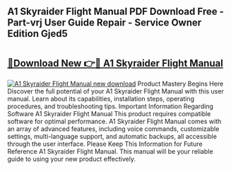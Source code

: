 ## A1 Skyraider Flight Manual PDF Download Free - Part-vrj User Guide Repair - Service Owner Edition Gjed5

# <h2><a href="http://bc60588.oget.top/?id=A1+Skyraider+Flight+Manual">🔗Download New 👉🔴 A1 Skyraider Flight Manual</a></h2>

[![A1 Skyraider Flight Manual new download](https://i.imgur.com/5g1atiW.png)](http://bc60588.oget.top/?id=A1+Skyraider+Flight+Manual)
Product Mastery Begins Here Discover the full potential of your A1 Skyraider Flight Manual with this user manual. Learn about its capabilities, installation steps, operating procedures, and troubleshooting tips. Important Information Regarding Software A1 Skyraider Flight Manual This product requires compatible software for optimal performance. A1 Skyraider Flight Manual comes with an array of advanced features, including voice commands, customizable settings, multi-language support, and automatic backups, all accessible through the user interface. Please Keep This Information for Future Reference A1 Skyraider Flight Manual. This manual will be your reliable guide to using your new product effectively.
